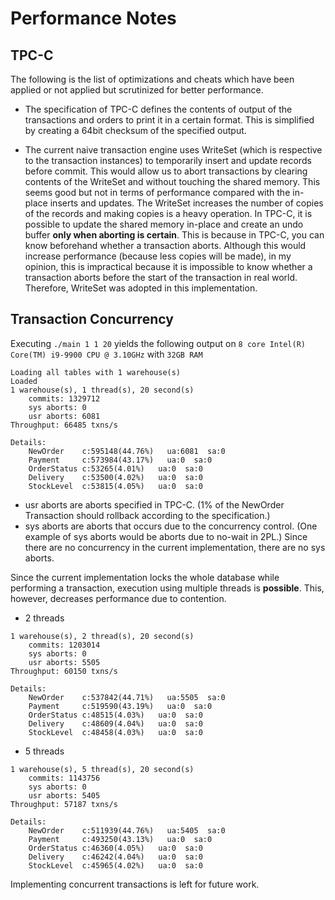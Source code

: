 # Performance Notes

## TPC-C

The following is the list of optimizations and cheats which have been applied or not applied but scrutinized for better performance.

- The specification of TPC-C defines the contents of output of the transactions and orders to print it in a certain format. This is simplified by creating a 64bit checksum of the specified output.

- The current naive transaction engine uses WriteSet (which is respective to the transaction instances) to temporarily insert and update records before commit. This would allow us to abort transactions by clearing contents of the WriteSet and without touching the shared memory. This seems good but not in terms of performance compared with the in-place inserts and updates. The WriteSet increases the number of copies of the records and making copies is a heavy operation. In TPC-C, it is possible to update the shared memory in-place and create an undo buffer **only when aborting is certain**. This is because in TPC-C, you can know beforehand whether a transaction aborts. Although this would increase performance (because less copies will be made), in my opinion, this is impractical because it is impossible to know whether a transaction aborts before the start of the transaction in real world. Therefore, WriteSet was adopted in this implementation.

## Transaction Concurrency

Executing `./main 1 1 20` yields the following output on `8 core Intel(R) Core(TM) i9-9900 CPU @ 3.10GHz` with `32GB RAM`

```
Loading all tables with 1 warehouse(s)
Loaded
1 warehouse(s), 1 thread(s), 20 second(s)
    commits: 1329712
    sys aborts: 0
    usr aborts: 6081
Throughput: 66485 txns/s

Details:
    NewOrder    c:595148(44.76%)   ua:6081  sa:0
    Payment     c:573984(43.17%)   ua:0  sa:0
    OrderStatus c:53265(4.01%)   ua:0  sa:0
    Delivery    c:53500(4.02%)   ua:0  sa:0
    StockLevel  c:53815(4.05%)   ua:0  sa:0
```

- usr aborts are aborts specified in TPC-C. (1% of the NewOrder Transaction should rollback according to the specification.)
- sys aborts are aborts that occurs due to the concurrency control. (One example of sys aborts would be aborts due to no-wait in 2PL.) Since there are no concurrency in the current implementation, there are no sys aborts.

Since the current implementation locks the whole database while performing a transaction, execution using multiple threads is **possible**. This, however, decreases performance due to contention.

- 2 threads
```
1 warehouse(s), 2 thread(s), 20 second(s)
    commits: 1203014
    sys aborts: 0
    usr aborts: 5505
Throughput: 60150 txns/s

Details:
    NewOrder    c:537842(44.71%)   ua:5505  sa:0
    Payment     c:519590(43.19%)   ua:0  sa:0
    OrderStatus c:48515(4.03%)   ua:0  sa:0
    Delivery    c:48609(4.04%)   ua:0  sa:0
    StockLevel  c:48458(4.03%)   ua:0  sa:0
```

- 5 threads
```
1 warehouse(s), 5 thread(s), 20 second(s)
    commits: 1143756
    sys aborts: 0
    usr aborts: 5405
Throughput: 57187 txns/s

Details:
    NewOrder    c:511939(44.76%)   ua:5405  sa:0
    Payment     c:493250(43.13%)   ua:0  sa:0
    OrderStatus c:46360(4.05%)   ua:0  sa:0
    Delivery    c:46242(4.04%)   ua:0  sa:0
    StockLevel  c:45965(4.02%)   ua:0  sa:0
```

Implementing concurrent transactions is left for future work.

